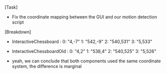 [Task]
- Fix the coordinate mapping between the GUI and our motion detection script

[Breakdown]

- InteractiveChessboard : 
0: 
"4,-7"
1: 
"542,-9"
2: 
"540,531"
3: 
"5,533"

- InteractiveChessboardOld : 
0: 
"4,2"
1: 
"538,4"
2: 
"540,525"
3: 
"5,526"

- yeah, we can conclude that both components used the same coordinate system, the difference is marginal
